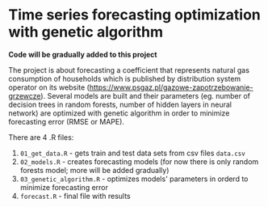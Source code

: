 # Time series forecasting optimization with genetic algorithm
  
**Code will be gradually added to this project**
 
The project is about forecasting a coefficient that represents natural gas consumption of households which is published by distribution system operator on its website (https://www.psgaz.pl/gazowe-zapotrzebowanie-grzewcze). Several models are built and their parameters (eg. number of decision trees in random forests, number of hidden layers in neural network) are optimized with genetic algorithm in order to minimize forecasting error (RMSE or MAPE).

There are 4 .R files:
1. `01_get_data.R` - gets train and test data sets from csv files `data.csv`
2. `02_models.R` - creates forecasting models (for now there is only random forests model; more will be added gradually)
3. `03_genetic_algorithm.R` - optimizes models' parameters in orderd to minimize forecasting error
4. `forecast.R` - final file with results

